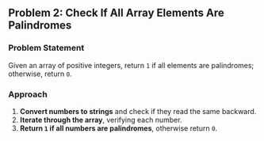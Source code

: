## Problem 2: Check If All Array Elements Are Palindromes
### **Problem Statement**
Given an array of positive integers, return `1` if all elements are palindromes; otherwise, return `0`.

### **Approach**
1. **Convert numbers to strings** and check if they read the same backward.
2. **Iterate through the array**, verifying each number.
3. **Return `1` if all numbers are palindromes**, otherwise return `0`.